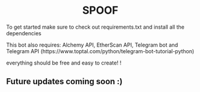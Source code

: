 <h1 align="center">
SPOOF
</h1>

<p> To get started make sure to check out requirements.txt and install all the dependencies</p>
<p> This bot also requires: Alchemy API, EtherScan API, Telegram bot and Telegram API (https://www.toptal.com/python/telegram-bot-tutorial-python)</p>
<p>    everything should be free and easy to create! !</p>


<h2>Future updates coming soon :) </h2>
